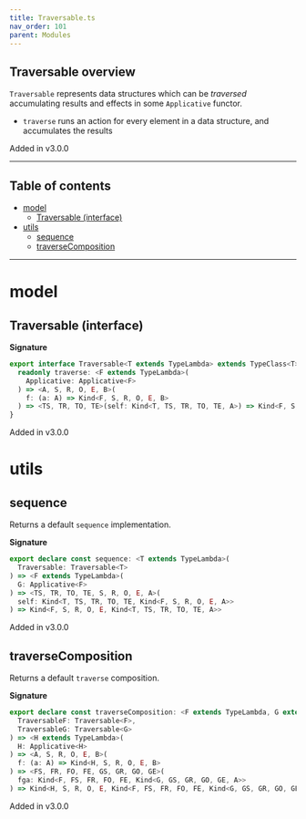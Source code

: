 ```yaml
---
title: Traversable.ts
nav_order: 101
parent: Modules
---
```


## Traversable overview

`Traversable` represents data structures which can be _traversed_ accumulating results and effects in some
`Applicative` functor.

- `traverse` runs an action for every element in a data structure, and accumulates the results

Added in v3.0.0

---

<h2 class="text-delta">Table of contents</h2>

- [model](#model)
  - [Traversable (interface)](#traversable-interface)
- [utils](#utils)
  - [sequence](#sequence)
  - [traverseComposition](#traversecomposition)

---

# model

## Traversable (interface)

**Signature**

```ts
export interface Traversable<T extends TypeLambda> extends TypeClass<T> {
  readonly traverse: <F extends TypeLambda>(
    Applicative: Applicative<F>
  ) => <A, S, R, O, E, B>(
    f: (a: A) => Kind<F, S, R, O, E, B>
  ) => <TS, TR, TO, TE>(self: Kind<T, TS, TR, TO, TE, A>) => Kind<F, S, R, O, E, Kind<T, TS, TR, TO, TE, B>>
}
```

Added in v3.0.0

# utils

## sequence

Returns a default `sequence` implementation.

**Signature**

```ts
export declare const sequence: <T extends TypeLambda>(
  Traversable: Traversable<T>
) => <F extends TypeLambda>(
  G: Applicative<F>
) => <TS, TR, TO, TE, S, R, O, E, A>(
  self: Kind<T, TS, TR, TO, TE, Kind<F, S, R, O, E, A>>
) => Kind<F, S, R, O, E, Kind<T, TS, TR, TO, TE, A>>
```

Added in v3.0.0

## traverseComposition

Returns a default `traverse` composition.

**Signature**

```ts
export declare const traverseComposition: <F extends TypeLambda, G extends TypeLambda>(
  TraversableF: Traversable<F>,
  TraversableG: Traversable<G>
) => <H extends TypeLambda>(
  H: Applicative<H>
) => <A, S, R, O, E, B>(
  f: (a: A) => Kind<H, S, R, O, E, B>
) => <FS, FR, FO, FE, GS, GR, GO, GE>(
  fga: Kind<F, FS, FR, FO, FE, Kind<G, GS, GR, GO, GE, A>>
) => Kind<H, S, R, O, E, Kind<F, FS, FR, FO, FE, Kind<G, GS, GR, GO, GE, B>>>
```

Added in v3.0.0
